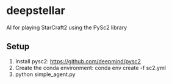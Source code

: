 # deepstellar
AI for playing StarCraft2 using the PySc2 library

## Setup

1. Install pysc2: https://github.com/deepmind/pysc2
2. Create the conda environment: conda env create -f sc2.yml
3. python simple_agent.py
